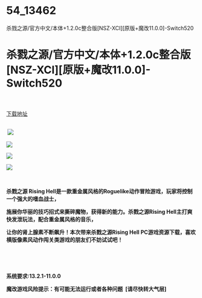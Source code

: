 # 54_13462
杀戮之源/官方中文/本体+1.2.0c整合版[NSZ-XCI][原版+魔改11.0.0]-Switch520
# 杀戮之源/官方中文/本体+1.2.0c整合版[NSZ-XCI][原版+魔改11.0.0]-Switch520
 <br/></br>
[下载地址](https://www.switch520.cc/article/13462 "下载地址")
<br/></br>

<p><strong>&nbsp;<img src="https://www.switch520.cc/muke_img/upload_art_editor_20210507-1_b36da0c4884f7466e73e9579b4a6a738.png"> </strong></p>
<p><strong><img src="https://www.switch520.cc/muke_img/upload_art_editor_20210507-1_42b74cbfb190ea2ba81609cb1da7dffc.jpg"></strong></p>
<p><strong><img src="https://www.switch520.cc/muke_img/upload_art_editor_20210507-1_ea26ce09bf1575c08d0ed8eaa61692f1.jpg"></strong></p>
<p><strong><img src="https://www.switch520.cc/muke_img/upload_art_editor_20210507-1_f665a902a9121b4a9d535feaa42f5045.jpg"></strong></p>
<p>&nbsp;</p>
<p><strong>杀戮之源 Rising Hell是一款重金属风格的Roguelike动作冒险游戏，玩家将控制一个强大的嗜血战士，</strong></p>
<p><strong>施展你华丽的技巧招式来撕碎魔物，获得新的能力。杀戮之源Rising Hell主打爽快发泄玩法，配合重金属风格的音乐，</strong></p>
<p><strong>让你的肾上腺素不断飙升！本次带来杀戮之源Rising Hell PC游戏资源下载，喜欢横版像素风动作闯关类游戏的朋友们不妨试试吧！</strong></p>
<p><strong>&nbsp;</strong></p>
<p>&nbsp;</p>
<p><strong>系统要求:13.2.1-11.0.0</strong></p>
<p><strong>魔改游戏风险提示：有可能无法运行或者各种问题 &nbsp;[请尽快转大气层]</strong></p>



